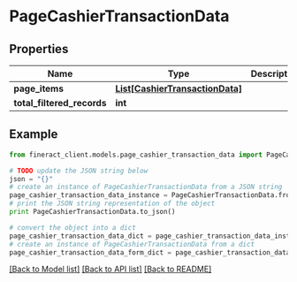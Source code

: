 # PageCashierTransactionData


## Properties

Name | Type | Description | Notes
------------ | ------------- | ------------- | -------------
**page_items** | [**List[CashierTransactionData]**](CashierTransactionData.md) |  | [optional] 
**total_filtered_records** | **int** |  | [optional] 

## Example

```python
from fineract_client.models.page_cashier_transaction_data import PageCashierTransactionData

# TODO update the JSON string below
json = "{}"
# create an instance of PageCashierTransactionData from a JSON string
page_cashier_transaction_data_instance = PageCashierTransactionData.from_json(json)
# print the JSON string representation of the object
print PageCashierTransactionData.to_json()

# convert the object into a dict
page_cashier_transaction_data_dict = page_cashier_transaction_data_instance.to_dict()
# create an instance of PageCashierTransactionData from a dict
page_cashier_transaction_data_form_dict = page_cashier_transaction_data.from_dict(page_cashier_transaction_data_dict)
```
[[Back to Model list]](../README.md#documentation-for-models) [[Back to API list]](../README.md#documentation-for-api-endpoints) [[Back to README]](../README.md)



